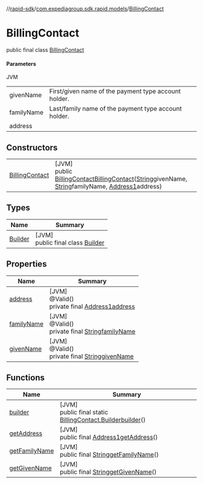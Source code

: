 //[rapid-sdk](../../../index.md)/[com.expediagroup.sdk.rapid.models](../index.md)/[BillingContact](index.md)

# BillingContact

public final class [BillingContact](index.md)

#### Parameters

JVM

| | |
|---|---|
| givenName | First/given name of the payment type account holder. |
| familyName | Last/family name of the payment type account holder. |
| address |

## Constructors

| | |
|---|---|
| [BillingContact](-billing-contact.md) | [JVM]<br>public [BillingContact](index.md)[BillingContact](-billing-contact.md)([String](https://docs.oracle.com/javase/8/docs/api/java/lang/String.html)givenName, [String](https://docs.oracle.com/javase/8/docs/api/java/lang/String.html)familyName, [Address1](../-address1/index.md)address) |

## Types

| Name | Summary |
|---|---|
| [Builder](-builder/index.md) | [JVM]<br>public final class [Builder](-builder/index.md) |

## Properties

| Name | Summary |
|---|---|
| [address](index.md#696135946%2FProperties%2F700308213) | [JVM]<br>@Valid()<br>private final [Address1](../-address1/index.md)[address](index.md#696135946%2FProperties%2F700308213) |
| [familyName](index.md#-574621651%2FProperties%2F700308213) | [JVM]<br>@Valid()<br>private final [String](https://docs.oracle.com/javase/8/docs/api/java/lang/String.html)[familyName](index.md#-574621651%2FProperties%2F700308213) |
| [givenName](index.md#-2102586474%2FProperties%2F700308213) | [JVM]<br>@Valid()<br>private final [String](https://docs.oracle.com/javase/8/docs/api/java/lang/String.html)[givenName](index.md#-2102586474%2FProperties%2F700308213) |

## Functions

| Name | Summary |
|---|---|
| [builder](builder.md) | [JVM]<br>public final static [BillingContact.Builder](-builder/index.md)[builder](builder.md)() |
| [getAddress](get-address.md) | [JVM]<br>public final [Address1](../-address1/index.md)[getAddress](get-address.md)() |
| [getFamilyName](get-family-name.md) | [JVM]<br>public final [String](https://docs.oracle.com/javase/8/docs/api/java/lang/String.html)[getFamilyName](get-family-name.md)() |
| [getGivenName](get-given-name.md) | [JVM]<br>public final [String](https://docs.oracle.com/javase/8/docs/api/java/lang/String.html)[getGivenName](get-given-name.md)() |
